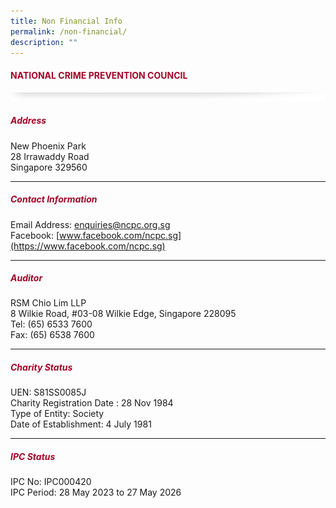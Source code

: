 ```yaml
---
title: Non Financial Info
permalink: /non-financial/
description: ""
---
```

#### <font style="color:#a20427;">NATIONAL CRIME PREVENTION COUNCIL</font>

![](/images/About/header-border.png)

##### <font style="color:#a20427;">Address </font>
New Phoenix Park  
28 Irrawaddy Road  
Singapore 329560

<hr>

##### <font style="color:#a20427;">Contact Information</font>
Email Address:&nbsp;[enquiries@ncpc.org.sg](mailto:enquiries@ncpc.org.sg)  
Facebook:&nbsp;[www.facebook.com/ncpc.sg](https://www.facebook.com/ncpc.sg)

<hr>

##### <font style="color:#a20427;">Auditor</font>
RSM Chio Lim LLP <br>
8 Wilkie Road, #03-08 Wilkie Edge, Singapore 228095 <br>
Tel: (65) 6533 7600 <br>
Fax: (65) 6538 7600

<hr>

##### <font style="color:#a20427;">Charity Status </font>
UEN: S81SS0085J  
Charity Registration Date : 28 Nov 1984  
Type of Entity: Society  
Date of Establishment: 4 July 1981

<hr>

##### <font style="color:#a20427;">IPC Status </font>
IPC No: IPC000420  
IPC Period: 28 May 2023 to 27 May 2026